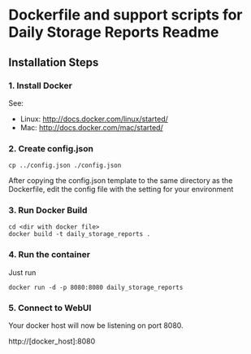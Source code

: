 # Dockerfile and support scripts for Daily Storage Reports Readme


## Installation Steps

### 1. Install Docker
See:
*   Linux: http://docs.docker.com/linux/started/
*   Mac: http://docs.docker.com/mac/started/

### 2. Create config.json
```shell
cp ../config.json ./config.json
```
After copying the config.json template to the same directory as the Dockerfile, edit the config file with the setting for your environment

### 3. Run Docker Build

```shell
cd <dir with docker file>
docker build -t daily_storage_reports .
```

### 4. Run the container

Just run

```shell
docker run -d -p 8080:8080 daily_storage_reports
```

### 5. Connect to WebUI

Your docker host will now be listening on port 8080.

http://[docker_host]:8080

